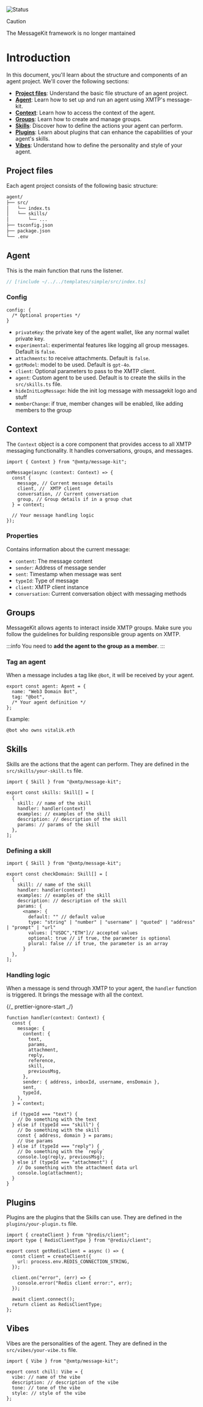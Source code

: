 ![Status](https://img.shields.io/badge/Deprecated-brown)

> [!CAUTION]
> The MessageKit framework is no longer mantained

# Introduction

In this document, you'll learn about the structure and components of an agent project. We'll cover the following sections:

- **[Project files](#project-files)**: Understand the basic file structure of an agent project.
- **[Agent](#agent)**: Learn how to set up and run an agent using XMTP's message-kit.
- **[Context](#context)**: Learn how to access the context of the agent.
- **[Groups](#groups)**: Learn how to create and manage groups.
- **[Skills](#skills)**: Discover how to define the actions your agent can perform.
- **[Plugins](#plugins)**: Learn about plugins that can enhance the capabilities of your agent's skills.
- **[Vibes](#vibes)**: Understand how to define the personality and style of your agent.

## Project files

Each agent project consists of the following basic structure:

```bash
agent/
├── src/
│   └── index.ts
│   └── skills/
│       └── ...
├── tsconfig.json
├── package.json
└── .env
```

## Agent

This is the main function that runs the listener.

```jsx
// [!include ~/../../templates/simple/src/index.ts]
```

### Config

```tsx
config: {
  /* Optional properties */
}
```

- `privateKey`: the private key of the agent wallet, like any normal wallet private key.
- `experimental`: experimental features like logging all group messages. Default is `false`.
- `attachments`: to receive attachments. Default is `false`.
- `gptModel`: model to be used. Default is `gpt-4o`.
- `client`: Optional parameters to pass to the XMTP client.
- `agent`: Custom agent to be used. Default is to create the skills in the `src/skills.ts` file.
- `hideInitLogMessage`: hide the init log message with messagekit logo and stuff
- `memberChange`: if true, member changes will be enabled, like adding members to the group

## Context

The `Context` object is a core component that provides access to all XMTP messaging functionality. It handles conversations, groups, and messages.

```tsx
import { Context } from "@xmtp/message-kit";

onMessage(async (context: Context) => {
  const {
    message, // Current message details
    client, //  XMTP client
    conversation, // Current conversation
    group, // Group details if in a group chat
  } = context;

  // Your message handling logic
});
```

### Properties

Contains information about the current message:

- `content`: The message content
- `sender`: Address of message sender
- `sent`: Timestamp when message was sent
- `typeId`: Type of message
- `client`: XMTP client instance
- `conversation`: Current conversation object with messaging methods

## Groups

MessageKit allows agents to interact inside XMTP groups. Make sure you follow the guidelines for building responsible group agents on XMTP.

:::info
You need to **add the agent to the group as a member**.
:::

### Tag an agent

When a message includes a tag like `@bot`, it will be received by your agent.

```tsx
export const agent: Agent = {
  name: "Web3 Domain Bot",
  tag: "@bot",
  /* Your agent definition */
};
```

Example:

```bash
@bot who owns vitalik.eth
```

## Skills

Skills are the actions that the agent can perform. They are defined in the `src/skills/your-skill.ts` file.

```tsx
import { Skill } from "@xmtp/message-kit";

export const skills: Skill[] = [
  {
    skill: // name of the skill
    handler: handler(context)
    examples: // examples of the skill
    description: // description of the skill
    params: // params of the skill
  },
];
```

### Defining a skill

```tsx
import { Skill } from "@xmtp/message-kit";

export const checkDomain: Skill[] = [
  {
    skill: // name of the skill
    handler: handler(context)
    examples: // examples of the skill
    description: // description of the skill
    params: {
      <name>: {
        default: "" // default value
        type: "string" | "number" | "username" | "quoted" | "address" | "prompt" | "url"
        values: ["USDC","ETH"]// accepted values
        optional: true // if true, the parameter is optional
        plural: false // if true, the parameter is an array
      }
  },
];
```

### Handling logic

When a message is send through XMTP to your agent, the `handler` function is triggered. It brings the message with all the context.

{/_ prettier-ignore-start _/}

```tsx [src/index.ts]
function handler(context: Context) {
  const {
    message: {
      content: {
        text,
        params,
        attachment,
        reply,
        reference,
        skill,
        previousMsg,
      },
      sender: { address, inboxId, username, ensDomain },
      sent,
      typeId,
    },
  } = context;

  if (typeId === "text") {
    // Do something with the text
  } else if (typeId === "skill") {
    // Do something with the skill
    const { address, domain } = params;
    // Use params
  } else if (typeId === "reply") {
    // Do something with the `reply`
    console.log(reply, previousMsg);
  } else if (typeId === "attachment") {
    // Do something with the attachment data url
    console.log(attachment);
  }
}
```

## Plugins

Plugins are the plugins that the Skills can use. They are defined in the `plugins/your-plugin.ts` file.

```tsx
import { createClient } from "@redis/client";
import type { RedisClientType } from "@redis/client";

export const getRedisClient = async () => {
  const client = createClient({
    url: process.env.REDIS_CONNECTION_STRING,
  });

  client.on("error", (err) => {
    console.error("Redis client error:", err);
  });

  await client.connect();
  return client as RedisClientType;
};
```

## Vibes

Vibes are the personalities of the agent. They are defined in the `src/vibes/your-vibe.ts` file.

```tsx
import { Vibe } from "@xmtp/message-kit";

export const chill: Vibe = {
  vibe: // name of the vibe
  description: // description of the vibe
  tone: // tone of the vibe
  style: // style of the vibe
};
```
